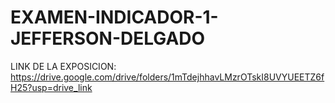 # EXAMEN-INDICADOR-1-JEFFERSON-DELGADO
LINK DE LA EXPOSICION:
https://drive.google.com/drive/folders/1mTdejhhavLMzrOTskI8UVYUEETZ6fH25?usp=drive_link 
